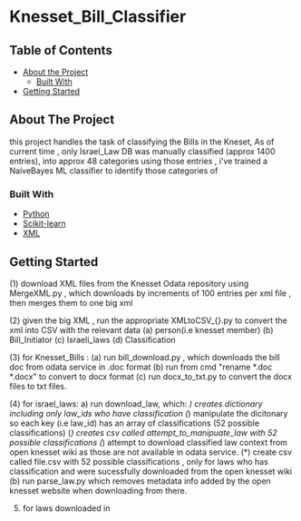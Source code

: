 # Knesset_Bill_Classifier




<!-- TABLE OF CONTENTS -->
## Table of Contents

* [About the Project](#about-the-project)
  * [Built With](#built-with)
* [Getting Started](#getting-started)



<!-- ABOUT THE PROJECT -->
## About The Project

this project handles the task of classifying the Bills in the Kneset,
As of current time , only Israel_Law DB was manually classified (approx 1400 entries), into approx 48 categories
using those entries , i've trained a NaiveBayes ML classifier to identify those categories of 



### Built With
* [Python](https://www.python.org/)
* [Scikit-learn](https://scikit-learn.org/)
* [XML](https://docs.python.org/3/library/xml.etree.elementtree.html)


## Getting Started
 (1) download XML files from the Knesset Odata repository using MergeXML.py , which downloads by increments of 100 entries per xml file , then merges them to one big xml
 
 (2) given the big XML , run the appropriate XMLtoCSV_{}.py   to convert the xml into CSV with the relevant data
    (a)  person(i.e knesset member)
    (b)  Bill_Initiator
    (c)  Israeli_laws
    (d)  Classification
    
 (3) for Knesset_Bills :
    (a) run bill_download.py , which downloads the bill doc from odata service in .doc format
    (b) run from cmd "rename *.doc *.docx" to convert to docx format
    (c) run docx_to_txt.py to convert the docx files to txt files.
 
 (4) for israel_laws:
    a) run download_law, which:
        *) creates dictionary including only law_ids who have classification
        (*) manipulate the dicitonary so each key (i.e law_id) has an array of classifications (52 possible classifications)
        (*) creates csv called attempt_to_manipuate_law with 52 possible classifications
        (*) attempt to download classified law context from open knesset wiki as those are not available in odata service.
        (*) create csv called file.csv with 52 possible classifications , only for laws who has classification and were sucessfully downloaded from the open knesset wiki
    (b) run parse_law.py which removes metadata info added by the open knesset website when downloading from there.
 
 5) for laws downloaded in 
    
 





